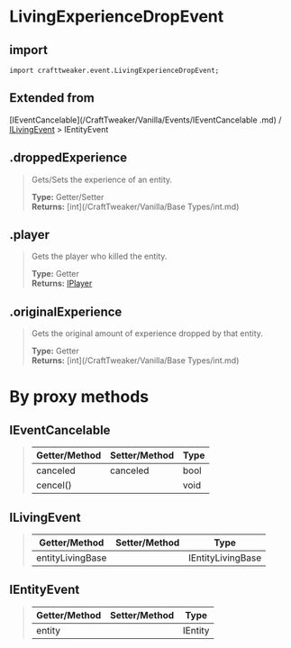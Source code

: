 # LivingExperienceDropEvent

## import
`import crafttweaker.event.LivingExperienceDropEvent;`

## Extended from
[IEventCancelable](/CraftTweaker/Vanilla/Events/IEventCancelable .md) / [ILivingEvent](/CraftTweaker/Vanilla/Events/ILivingEvent.md) > IEntityEvent

## .droppedExperience
> Gets/Sets the experience of an entity.
>
> **Type:** Getter/Setter  
> **Returns:** [int](/CraftTweaker/Vanilla/Base Types/int.md)

## .player
> Gets the player who killed the entity.
>
> **Type:** Getter  
> **Returns:** [IPlayer](/CraftTweaker/Vanilla/Player/IPlayer.md)

## .originalExperience
> Gets the original amount of experience dropped by that entity.
>
> **Type:** Getter  
> **Returns:** [int](/CraftTweaker/Vanilla/Base Types/int.md)

# By proxy methods

## IEventCancelable
> | Getter/Method   | Setter/Method     | Type                  |
> |-----------------|-------------------|-----------------------|
> | canceled        | canceled          | bool                  |
> | cencel()        |                   | void                  |

## ILivingEvent
> | Getter/Method   | Setter/Method     | Type                  |
> |-----------------|-------------------|-----------------------|
> | entityLivingBase|                   | IEntityLivingBase     |

## IEntityEvent
> | Getter/Method   | Setter/Method     | Type                  |
> |-----------------|-------------------|-----------------------|
> | entity          |                   | IEntity               |